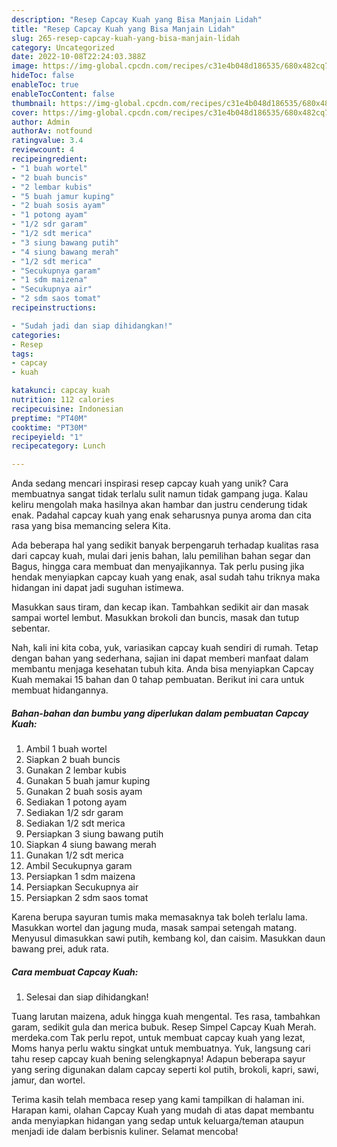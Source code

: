 ```yaml
---
description: "Resep Capcay Kuah yang Bisa Manjain Lidah"
title: "Resep Capcay Kuah yang Bisa Manjain Lidah"
slug: 265-resep-capcay-kuah-yang-bisa-manjain-lidah
category: Uncategorized
date: 2022-10-08T22:24:03.388Z
image: https://img-global.cpcdn.com/recipes/c31e4b048d186535/680x482cq70/capcay-kuah-foto-resep-utama.jpg
hideToc: false
enableToc: true
enableTocContent: false
thumbnail: https://img-global.cpcdn.com/recipes/c31e4b048d186535/680x482cq70/capcay-kuah-foto-resep-utama.jpg
cover: https://img-global.cpcdn.com/recipes/c31e4b048d186535/680x482cq70/capcay-kuah-foto-resep-utama.jpg
author: Admin
authorAv: notfound
ratingvalue: 3.4
reviewcount: 4
recipeingredient:
- "1 buah wortel"
- "2 buah buncis"
- "2 lembar kubis"
- "5 buah jamur kuping"
- "2 buah sosis ayam"
- "1 potong ayam"
- "1/2 sdr garam"
- "1/2 sdt merica"
- "3 siung bawang putih"
- "4 siung bawang merah"
- "1/2 sdt merica"
- "Secukupnya garam"
- "1 sdm maizena"
- "Secukupnya air"
- "2 sdm saos tomat"
recipeinstructions:

- "Sudah jadi dan siap dihidangkan!"
categories:
- Resep
tags:
- capcay
- kuah

katakunci: capcay kuah 
nutrition: 112 calories
recipecuisine: Indonesian
preptime: "PT40M"
cooktime: "PT30M"
recipeyield: "1"
recipecategory: Lunch

---
```





Anda sedang mencari inspirasi resep capcay kuah yang unik? Cara membuatnya sangat tidak terlalu sulit namun tidak gampang juga. Kalau keliru mengolah maka hasilnya akan hambar dan justru cenderung tidak enak. Padahal capcay kuah yang enak seharusnya punya aroma dan cita rasa yang bisa memancing selera Kita.





Ada beberapa hal yang sedikit banyak berpengaruh terhadap kualitas rasa dari capcay kuah, mulai dari jenis bahan, lalu pemilihan bahan segar dan Bagus, hingga cara membuat dan menyajikannya. Tak perlu pusing jika hendak menyiapkan capcay kuah yang enak,      asal sudah tahu triknya maka hidangan ini dapat jadi suguhan istimewa.














Masukkan saus tiram, dan kecap ikan. Tambahkan sedikit air dan masak sampai wortel lembut. Masukkan brokoli dan buncis, masak dan tutup sebentar.






Nah, kali ini kita coba, yuk, variasikan capcay kuah sendiri di rumah. Tetap dengan bahan yang sederhana, sajian ini dapat memberi manfaat dalam membantu menjaga kesehatan tubuh kita. Anda bisa menyiapkan Capcay Kuah memakai 15 bahan dan 0 tahap pembuatan. Berikut ini cara untuk membuat hidangannya.

<!--inarticleads1-->

##### Bahan-bahan dan bumbu yang diperlukan dalam pembuatan Capcay Kuah:

1. Ambil 1 buah wortel
1. Siapkan 2 buah buncis
1. Gunakan 2 lembar kubis
1. Gunakan 5 buah jamur kuping
1. Gunakan 2 buah sosis ayam
1. Sediakan 1 potong ayam
1. Sediakan 1/2 sdr garam
1. Sediakan 1/2 sdt merica
1. Persiapkan 3 siung bawang putih
1. Siapkan 4 siung bawang merah
1. Gunakan 1/2 sdt merica
1. Ambil Secukupnya garam
1. Persiapkan 1 sdm maizena
1. Persiapkan Secukupnya air
1. Persiapkan 2 sdm saos tomat


Karena berupa sayuran tumis maka memasaknya tak boleh terlalu lama. Masukkan wortel dan jagung muda, masak sampai setengah matang. Menyusul dimasukkan sawi putih, kembang kol, dan caisim. Masukkan daun bawang prei, aduk rata. 

<!--inarticleads2-->

##### Cara membuat Capcay Kuah:


1. Selesai dan siap dihidangkan!

Tuang larutan maizena, aduk hingga kuah mengental. Tes rasa, tambahkan garam, sedikit gula dan merica bubuk. Resep Simpel Capcay Kuah Merah. merdeka.com Tak perlu repot, untuk membuat capcay kuah yang lezat, Moms hanya perlu waktu singkat untuk membuatnya. Yuk, langsung cari tahu resep capcay kuah bening selengkapnya! Adapun beberapa sayur yang sering digunakan dalam capcay seperti kol putih, brokoli, kapri, sawi, jamur, dan wortel. 

Terima kasih telah membaca resep yang kami tampilkan di halaman ini. Harapan kami, olahan Capcay Kuah yang mudah di atas dapat membantu anda menyiapkan hidangan yang sedap untuk keluarga/teman ataupun menjadi ide dalam berbisnis kuliner. Selamat mencoba!
